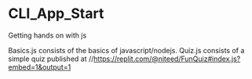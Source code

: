 # CLI_App_Start
 Getting hands on with js 

Basics.js consists of the basics of javascript/nodejs.
Quiz.js consists of a simple quiz published at //https://replit.com/@niteed/FunQuiz#index.js?embed=1&output=1
